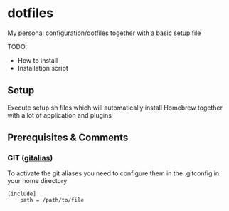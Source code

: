 
# dotfiles
My personal configuration/dotfiles together with a basic setup file

TODO:
* How to install
* Installation script

## Setup
Execute setup.sh files which will automatically install Homebrew together with a lot of application and plugins


## Prerequisites & Comments

### GIT ([gitalias](gitalias))
To activate the git aliases you need to configure them in the .gitconfig in your home directory
```
[include]
    path = /path/to/file
```






